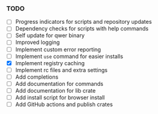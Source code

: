 ### TODO

- [ ] Progress indicators for scripts and repository updates
- [ ] Dependency checks for scripts with help commands
- [ ] Self update for qwer binary
- [ ] Improved logging
- [ ] Implement custom error reporting
- [ ] Implement `use` command for easier installs
- [x] Implement registry caching
- [ ] Implement rc files and extra settings
- [ ] Add completions
- [ ] Add documentation for commands
- [ ] Add documentation for lib crate
- [ ] Add install script for browser install
- [ ] Add GitHub actions and publish crates
